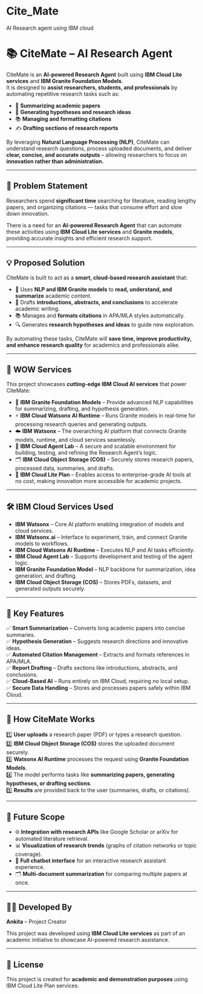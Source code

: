 # Cite_Mate
AI Research agent using IBM cloud

# 📚 CiteMate – AI Research Agent  

CiteMate is an **AI-powered Research Agent** built using **IBM Cloud Lite services** and **IBM Granite Foundation Models**.  
It is designed to **assist researchers, students, and professionals** by automating repetitive research tasks such as:  

- 📄 **Summarizing academic papers**  
- 🧠 **Generating hypotheses and research ideas**  
- 📚 **Managing and formatting citations**  
- ✍ **Drafting sections of research reports**  

By leveraging **Natural Language Processing (NLP)**, CiteMate can understand research questions, process uploaded documents, and deliver **clear, concise, and accurate outputs** – allowing researchers to focus on **innovation rather than administration.**  

---

## 🎯 Problem Statement  
Researchers spend **significant time** searching for literature, reading lengthy papers, and organizing citations — tasks that consume effort and slow down innovation.  

There is a need for an **AI-powered Research Agent** that can automate these activities using **IBM Cloud Lite services** and **Granite models**, providing accurate insights and efficient research support.  

---

## 💡 Proposed Solution  
CiteMate is built to act as a **smart, cloud-based research assistant** that:  

- 🧠 Uses **NLP and IBM Granite models** to **read, understand, and summarize** academic content.  
- 📄 Drafts **introductions, abstracts, and conclusions** to accelerate academic writing.  
- 📚 Manages and **formats citations** in APA/MLA styles automatically.  
- 🔍 Generates **research hypotheses and ideas** to guide new exploration.  

By automating these tasks, CiteMate will **save time, improve productivity, and enhance research quality** for academics and professionals alike.  

---

## 🌟 WOW Services  

This project showcases **cutting-edge IBM Cloud AI services** that power CiteMate:  

- 🧠 **IBM Granite Foundation Models** – Provide advanced NLP capabilities for summarizing, drafting, and hypothesis generation.  
- ⚡ **IBM Cloud Watsonx AI Runtime** – Runs Granite models in real-time for processing research queries and generating outputs.  
- ☁️ **IBM Watsonx** – The overarching AI platform that connects Granite models, runtime, and cloud services seamlessly.  
- 🧪 **IBM Cloud Agent Lab** – A secure and scalable environment for building, testing, and refining the Research Agent’s logic.  
- 🗂 **IBM Cloud Object Storage (COS)** – Securely stores research papers, processed data, summaries, and drafts.  
- 🔐 **IBM Cloud Lite Plan** – Enables access to enterprise-grade AI tools at no cost, making innovation more accessible for academic projects.  

---

## 🛠 IBM Cloud Services Used  

- **IBM Watsonx** – Core AI platform enabling integration of models and cloud services.  
- **IBM Watsonx.ai** – Interface to experiment, train, and connect Granite models to workflows.  
- **IBM Cloud Watsonx AI Runtime** – Executes NLP and AI tasks efficiently.  
- **IBM Cloud Agent Lab** – Supports development and testing of the agent logic.  
- **IBM Granite Foundation Model** – NLP backbone for summarization, idea generation, and drafting.  
- **IBM Cloud Object Storage (COS)** – Stores PDFs, datasets, and generated outputs securely.  

---

## 🚀 Key Features  

✅ **Smart Summarization** – Converts long academic papers into concise summaries.  
✅ **Hypothesis Generation** – Suggests research directions and innovative ideas.  
✅ **Automated Citation Management** – Extracts and formats references in APA/MLA.  
✅ **Report Drafting** – Drafts sections like introductions, abstracts, and conclusions.  
✅ **Cloud-Based AI** – Runs entirely on IBM Cloud, requiring no local setup.  
✅ **Secure Data Handling** – Stores and processes papers safely within IBM Cloud.  

---

## 🔬 How CiteMate Works  

1️⃣ **User uploads** a research paper (PDF) or types a research question.  
2️⃣ **IBM Cloud Object Storage (COS)** stores the uploaded document securely.  
3️⃣ **Watsonx AI Runtime** processes the request using **Granite Foundation Models**.  
4️⃣ The model performs tasks like **summarizing papers, generating hypotheses, or drafting sections**.  
5️⃣ **Results** are provided back to the user (summaries, drafts, or citations).  

---

## 🔮 Future Scope  

- 🌐 **Integration with research APIs** like Google Scholar or arXiv for automated literature retrieval.  
- 📊 **Visualization of research trends** (graphs of citation networks or topic coverage).  
- 💬 **Full chatbot interface** for an interactive research assistant experience.  
- 🗂 **Multi-document summarization** for comparing multiple papers at once.  

---

## 👩‍💻 Developed By  

**Ankita** – Project Creator  

This project was developed using **IBM Cloud Lite services** as part of an academic initiative to showcase AI-powered research assistance.  

---

## 📜 License  

This project is created for **academic and demonstration purposes** using IBM Cloud Lite Plan services.  


